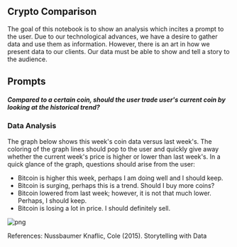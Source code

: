 ## Crypto Comparison
The goal of this notebook is to show an analysis which incites a prompt to the user.
Due to our technological advances, we have a desire to gather data and use them as information. However, there is an art in how we present data to our clients. Our data must be able to show and tell a story to the audience.

## Prompts

##### Compared to a certain coin, should the user trade user's current coin by looking at the historical trend?

### Data Analysis
The graph below shows this week's coin data versus last week's.
The coloring of the graph lines should pop to the user and quickly give away whether the current week's price is higher or lower than last week's.
In a quick glance of the graph, questions should arise from the user:
* Bitcoin is higher this week, perhaps I am doing well and I should keep.
* Bitcoin is surging, perhaps this is a trend. Should I buy more coins?
* Bitcoin lowered from last week; however, it is not that much lower. Perhaps, I should keep.
* Bitcoin is losing a lot in price. I should definitely sell.
    
![png](currency-exchange-Copy1_files/currency-exchange-Copy1_15_0.png)  


References: 
Nussbaumer Knaflic, Cole (2015). Storytelling with Data
